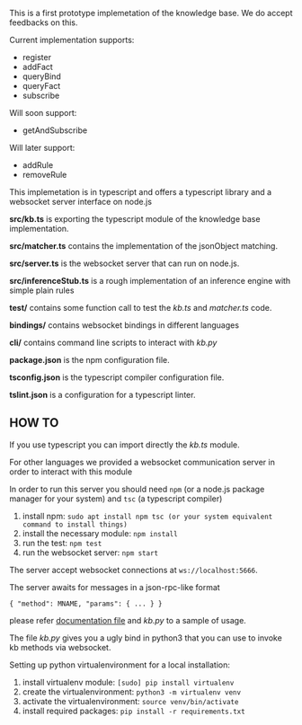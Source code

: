 This is a first prototype implemetation of the knowledge base.
We do accept feedbacks on this.

Current implementation supports:
* register
* addFact
* queryBind
* queryFact
* subscribe

Will soon support:

* getAndSubscribe

Will later support:
* addRule
* removeRule

This implemetation is in typescript and offers a typescript library and a websocket server interface on node.js


**src/kb.ts** is exporting the typescript module of the knowledge base implementation.

**src/matcher.ts** contains the implementation of the jsonObject matching.

**src/server.ts** is the websocket server that can run on node.js.

**src/inferenceStub.ts** is a rough implementation of an inference engine with simple plain rules

**test/** contains some function call to test the *kb.ts* and *matcher.ts* code.

**bindings/** contains websocket bindings in different languages

**cli/** contains command line scripts to interact with *kb.py*

**package.json** is the npm configuration file.

**tsconfig.json** is the typescript compiler configuration file.

**tslint.json** is a configuration for a typescript linter.

## HOW TO

If you use typescript you can import directly the *kb.ts* module.

For other languages we provided a websocket communication server in order to interact with this module

In order to run this server you should need `npm` (or a node.js package manager for your system)  and `tsc` (a typescript compiler)

1. install npm: `sudo apt install npm tsc (or your system equivalent command to install things) `
2. install the necessary module: `npm install`
3. run the test: `npm test`
4. run the websocket server: `npm start`

The server accept websocket connections at `ws://localhost:5666`.

The server awaits for messages in a json-rpc-like format 
```
{ "method": MNAME, "params": { ... } }
```
please refer [documentation file](https://docs.google.com/document/d/1Cfxh3eiGwdGtffHhX_c1PB0b6AeNFIb_UyT_d-sOtrU) and *kb.py* to a sample of usage.


The file *kb.py* gives you a ugly bind in python3 that you can use to invoke kb methods via websocket.

Setting up python virtualenvironment for a local installation:

1. install virtualenv module: `[sudo] pip install virtualenv`
2. create the virtualenvironment: `python3 -m virtualenv venv`
3. activate the virtualenvironment: `source venv/bin/activate`
4. install required packages: `pip install -r requirements.txt`
